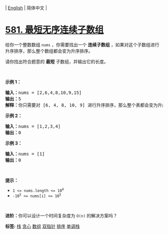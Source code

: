 | [English](README_EN.md) | 简体中文 |

# [581. 最短无序连续子数组](https://leetcode-cn.com/problems/shortest-unsorted-continuous-subarray)
<p>给你一个整数数组 <code>nums</code> ，你需要找出一个 <strong>连续子数组</strong> ，如果对这个子数组进行升序排序，那么整个数组都会变为升序排序。</p>

<p>请你找出符合题意的 <strong>最短</strong> 子数组，并输出它的长度。</p>

<p> </p>

<div class="original__bRMd">
<div>
<p><strong>示例 1：</strong></p>

<pre>
<strong>输入：</strong>nums = [2,6,4,8,10,9,15]
<strong>输出：</strong>5
<strong>解释：</strong>你只需要对 [6, 4, 8, 10, 9] 进行升序排序，那么整个表都会变为升序排序。
</pre>

<p><strong>示例 2：</strong></p>

<pre>
<strong>输入：</strong>nums = [1,2,3,4]
<strong>输出：</strong>0
</pre>

<p><strong>示例 3：</strong></p>

<pre>
<strong>输入：</strong>nums = [1]
<strong>输出：</strong>0
</pre>

<p> </p>

<p><strong>提示：</strong></p>

<ul>
	<li><code>1 <= nums.length <= 10<sup>4</sup></code></li>
	<li><code>-10<sup>5</sup> <= nums[i] <= 10<sup>5</sup></code></li>
</ul>

<p> </p>

<p><strong>进阶：</strong>你可以设计一个时间复杂度为 <code>O(n)</code> 的解决方案吗？</p>
</div>
</div>

**标签:**  [栈](https://leetcode-cn.com/tag/stack) [贪心](https://leetcode-cn.com/tag/greedy) [数组](https://leetcode-cn.com/tag/array) [双指针](https://leetcode-cn.com/tag/two-pointers) [排序](https://leetcode-cn.com/tag/sorting) [单调栈](https://leetcode-cn.com/tag/monotonic-stack) 